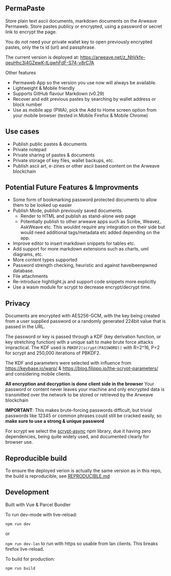 
## PermaPaste 

Store plain text ascii documents, markdown documents on the Arweave Permaweb. Store pastes publicy or encrypted, using a password or secret link to encrypt the page. 

You do not need your private wallet key to open previously encrypted pastes, only the tx id (url) and passphrase.

The current version is deployed at: https://arweave.net/z_NhVkfe-qeuHhc3i4GZewK-tLgwhFdF-S74-v8rC7A

Other features

- Permaweb App so the version you use now will always be available. 
- Lightweight & Mobile friendly
- Supports GitHub flavour Markdown (v0.29) 
- Recover and edit previous pastes by searching by wallet address or block number
- Use as mobile app (PWA), pick the Add to Home screen option from your mobile browser (tested in Mobile Firefox & Mobile Chrome)

## Use cases 

- Publish public pastes & documents
- Private notepad
- Private sharing of pastes & documents  
- Private storage of key files, wallet backups, etc.
- Publish ascii art, e-zines or other ascii based content on the Arweave blockchain

## Potential Future Features & Improvments

- Some form of bookmarking password protected documents to allow them to be looked up easier 
- Publish Mode, publish previously saved documents.
  - Render to HTML and publish as stand-alone web page
  - Potentially publish to other arweave apps such as Scribe, Weavez, AskWeave etc. This wouldnt require any integration on       their side but would need additional tags/metadata etc added depending on the app.
- Improve editor to insert markdown snippets for tables etc.
- Add support for more markdown extensions such as charts, uml diagrams, etc.
- More content types supported 
- Password strength checking, heuristic and against haveibeenpwned database.
- File attachments
- Re-introduce hightlight.js and support code snippets more explicitly
- Use a wasm module for scrypt to decrease encrypt/decrypt time.


## Privacy

Documents are encrypted with AES256-GCM, with the key being created from a user supplied password or a randomly
generated 224bit value that is passed in the URL. 

The password or key is passed through a KDF (key derivation function, or key stretching function) with a unique salt to make brute force attacks impractical. The KDF used is `PBKDF2(scrypt(PASSWORD))` with R=2^16, P=2 for scrypt and 250,000 iterations of PBKDF2. 

The KDF and parameters were selected with influence from https://keybase.io/warp/ & https://blog.filippo.io/the-scrypt-parameters/ and considering mobile clients. 

**All encryption and decryption is done client side in the browser** Your password or content never leaves your machine and only encrypted data is transmitted over the network to be stored or retrieved by the Arweave blockchain

**IMPORTANT**: This makes brute-forcing passwords difficult, but trivial passwords like 12345 or common phrases could still be cracked easily, so **make sure to use a strong & unique password**

For scrypt we select the [scrypt-async](https://github.com/dchest/scrypt-async-js) npm library, due it having zero dependencies, being quite widely used, and documented clearly for browser use.

## Reproducible build 

To ensure the deployed verion is actually the same version as in this repo, the build is reproducible, see [REPRODUCIBLE.md](REPRODUCIBLE.md)


## Development

Built with Vue & Parcel Bundler

To run dev-mode with live-reload: 

`npm run dev` 

or 

`npm run dev-lan` to run with https so usable from lan clients. This breaks firefox live-reload.

To build for production:

`npm run build`


